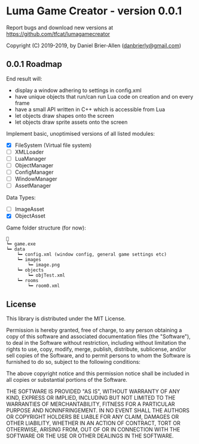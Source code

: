 ﻿<center>
<img src="">
</center>

# Luma Game Creator - version 0.0.1

Report bugs and download new versions at https://github.com/tfcat/lumagamecreator

Copyright (C) 2019-2019, by Daniel Brier-Allen (danbrierly@gmail.com)

0.0.1 Roadmap
--------------------------------------------------------
End result will:
* display a window adhering to settings in config.xml
* have unique objects that run/can run Lua code on creation and on every frame
* have a small API written in C++ which is accessible from Lua
* let objects draw shapes onto the screen
* let objects draw sprite assets onto the screen

Implement basic, unoptimised versions of all listed modules:
- [x] FileSystem (Virtual file system)
- [ ] XMLLoader
- [ ] LuaManager
- [ ] ObjectManager
- [ ] ConfigManager
- [ ] WindowManager
- [ ] AssetManager

Data Types:
- [ ] ImageAsset
- [x] ObjectAsset

Game folder structure (for now):
```
📁
┕━ game.exe
┕━ data
	┕━ config.xml (window config, general game settings etc)
	┕━ images
		┕━ image.png
	┕━ objects
		┕━ objTest.xml
	┕━ rooms
		┕━ room0.xml
```

License
--------------------------------------------------------
This library is distributed under the MIT License.

Permission is hereby granted, free of charge, to any person
obtaining a copy of this software and associated documentation
files (the "Software"), to deal in the Software without
restriction, including without limitation the rights to use,
copy, modify, merge, publish, distribute, sublicense, and/or sell
copies of the Software, and to permit persons to whom the
Software is furnished to do so, subject to the following
conditions:

The above copyright notice and this permission notice shall be
included in all copies or substantial portions of the Software.

THE SOFTWARE IS PROVIDED "AS IS", WITHOUT WARRANTY OF ANY KIND,
EXPRESS OR IMPLIED, INCLUDING BUT NOT LIMITED TO THE WARRANTIES
OF MERCHANTABILITY, FITNESS FOR A PARTICULAR PURPOSE AND
NONINFRINGEMENT. IN NO EVENT SHALL THE AUTHORS OR COPYRIGHT
HOLDERS BE LIABLE FOR ANY CLAIM, DAMAGES OR OTHER LIABILITY,
WHETHER IN AN ACTION OF CONTRACT, TORT OR OTHERWISE, ARISING
FROM, OUT OF OR IN CONNECTION WITH THE SOFTWARE OR THE USE OR
OTHER DEALINGS IN THE SOFTWARE.